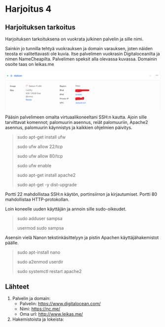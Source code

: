 # Harjoitus 4

## Harjoituksen tarkoitus

Harjoituksen tarkoituksena on vuokrata julkinen palvelin ja sille nimi.

Sainkin jo tunnilla tehtyä vuokrauksen ja domain varauksen, joten näiden teosta ei valitettavasti ole kuvia. Itse palvelimen vuokrasin Digitaloceanilta ja nimen NameCheapilta. Palvelimen speksit alla olevassa kuvassa. Domainin osoite taas on leikas.me 

![Image](/palvelin/palvelin.png "default")

Pääsin palvelimeen omalta virtuaalikoneeltani SSH:n kautta. Ajoin sille tarvittavat komennot; palomuurin asennus, reiät palomuuriin, Apache2 asennus, palomuurin käynnistys ja kaikkien ohjelmien päivitys.

>sudo apt-get install ufw
>
>sudo ufw allow 22/tcp
>
>sudo ufw allow 80/tcp
>
>sudo ufw enable
>
>sudo apt-get install apache2
>
>sudo apt-get -y dist-upgrade

Portti 22 mahdollistaa SSH:n käytön, portinsiirron ja kirjautumiset. Portti 80 mahdollistaa HTTP-protokollan. 

Loin koneelle uuden käyttäjän ja annoin sille sudo-oikeudet.

>sudo adduser sampsa
>
>usermod sudo sampsa

Asensin vielä Nanon tekstinkäsittelyyn ja pistin Apachen käyttäjähakemistot päälle.

>sudo apt-install nano
>
>sudo a2enmod userdir
>
>sudo systemctl restart apache2




## Lähteet

1. Palvelin ja domain:
    * Palvelin: https://www.digitalocean.com/
    * Nimi: https://nc.me/
    * Oma url: http://www.leikas.me/ 
2. Hakemistoista ja lokeista:
